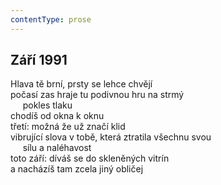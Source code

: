 ```yaml
---
contentType: prose
---
```


## Září 1991

Hlava tě brní, prsty se lehce chvějí  
počasí zas hraje tu podivnou hru na strmý  
     pokles tlaku  
chodíš od okna k oknu  
třetí: možná že už značí klid  
vibrující slova v tobě, která ztratila všechnu svou  
     sílu a naléhavost  
toto září: díváš se do skleněných vitrín  
a nacházíš tam zcela jiný obličej
